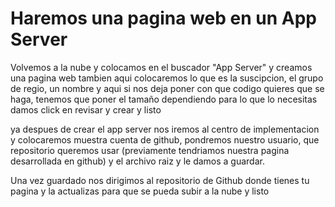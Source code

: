 # Haremos una pagina web en un App Server

Volvemos a la nube y colocamos en el buscador "App Server" y creamos una pagina web
tambien aqui colocaremos lo que es la suscipcion, el grupo de regio, un nombre y aqui si nos deja poner con que codigo quieres que se haga, tenemos que poner el tamaño dependiendo para lo que lo necesitas
damos click en revisar y crear y listo

ya despues de crear el app server nos iremos al centro de implementacion y colocaremos muestra cuenta de github, pondremos nuestro usuario, que repositorio queremos usar (previamente tendriamos nuestra pagina desarrollada en github) y el archivo raiz y le damos a guardar.

Una vez guardado nos dirigimos al repositorio de Github donde tienes tu pagina y la actualizas para que se pueda subir a la nube y listo